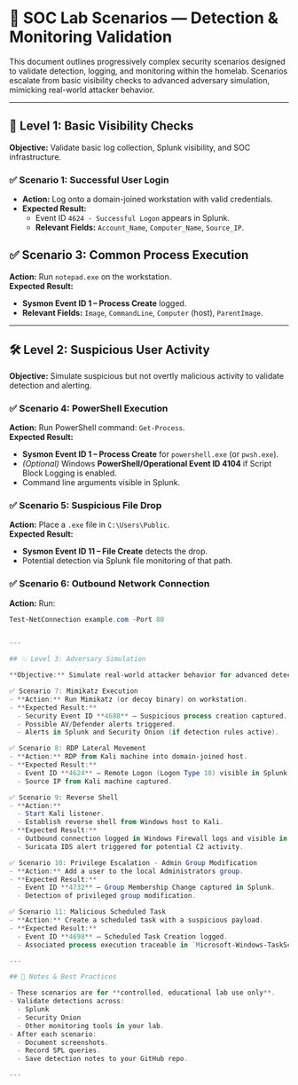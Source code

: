 # 🧪 SOC Lab Scenarios — Detection & Monitoring Validation

This document outlines progressively complex security scenarios designed to validate detection, logging, and monitoring within the homelab. Scenarios escalate from basic visibility checks to advanced adversary simulation, mimicking real-world attacker behavior.

---

## 🔰 Level 1: Basic Visibility Checks

**Objective:** Validate basic log collection, Splunk visibility, and SOC infrastructure.

### ✅ Scenario 1: Successful User Login
- **Action:** Log onto a domain-joined workstation with valid credentials.
- **Expected Result:**  
  - Event ID `4624 - Successful Logon` appears in Splunk.
  - **Relevant Fields:** `Account_Name`, `Computer_Name`, `Source_IP`.

## ✅ Scenario 3: Common Process Execution

**Action:** Run `notepad.exe` on the workstation.  
**Expected Result:**  
- **Sysmon Event ID 1 – Process Create** logged.  
- **Relevant Fields:** `Image`, `CommandLine`, `Computer` (host), `ParentImage`.

---

## 🛠 Level 2: Suspicious User Activity

**Objective:** Simulate suspicious but not overtly malicious activity to validate detection and alerting.

### ✅ Scenario 4: PowerShell Execution
**Action:** Run PowerShell command: `Get-Process`.  
**Expected Result:**  
- **Sysmon Event ID 1 – Process Create** for `powershell.exe` (or `pwsh.exe`).  
- *(Optional)* Windows **PowerShell/Operational Event ID 4104** if Script Block Logging is enabled.  
- Command line arguments visible in Splunk.

### ✅ Scenario 5: Suspicious File Drop
**Action:** Place a `.exe` file in `C:\Users\Public`.  
**Expected Result:**  
- **Sysmon Event ID 11 – File Create** detects the drop.  
- Potential detection via Splunk file monitoring of that path.

### ✅ Scenario 6: Outbound Network Connection
**Action:** Run:  
```powershell
Test-NetConnection example.com -Port 80


---

## 💥 Level 3: Adversary Simulation

**Objective:** Simulate real-world attacker behavior for advanced detection validation.

✅ Scenario 7: Mimikatz Execution
- **Action:** Run Mimikatz (or decoy binary) on workstation.
- **Expected Result:**
  - Security Event ID **4688** – Suspicious process creation captured.
  - Possible AV/Defender alerts triggered.
  - Alerts in Splunk and Security Onion (if detection rules active).

✅ Scenario 8: RDP Lateral Movement
- **Action:** RDP from Kali machine into domain-joined host.
- **Expected Result:**
  - Event ID **4624** – Remote Logon (Logon Type 10) visible in Splunk.
  - Source IP from Kali machine captured.

✅ Scenario 9: Reverse Shell
- **Action:**
  - Start Kali listener.
  - Establish reverse shell from Windows host to Kali.
- **Expected Result:**
  - Outbound connection logged in Windows Firewall logs and visible in Splunk/Security Onion.
  - Suricata IDS alert triggered for potential C2 activity.

✅ Scenario 10: Privilege Escalation - Admin Group Modification
- **Action:** Add a user to the local Administrators group.
- **Expected Result:**
  - Event ID **4732** – Group Membership Change captured in Splunk.
  - Detection of privileged group modification.

✅ Scenario 11: Malicious Scheduled Task
- **Action:** Create a scheduled task with a suspicious payload.
- **Expected Result:**
  - Event ID **4698** – Scheduled Task Creation logged.
  - Associated process execution traceable in `Microsoft-Windows-TaskScheduler/Operational` logs.

---

## 📝 Notes & Best Practices

- These scenarios are for **controlled, educational lab use only**.
- Validate detections across:
  - Splunk
  - Security Onion
  - Other monitoring tools in your lab.
- After each scenario:
  - Document screenshots.
  - Record SPL queries.
  - Save detection notes to your GitHub repo.

---

